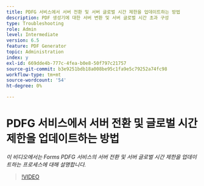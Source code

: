 ```yaml
---
title: PDFG 서비스에서 서버 전환 및 서버 글로벌 시간 제한을 업데이트하는 방법
description: PDF 생성기에 대한 서버 변환 및 서버 글로벌 시간 초과 구성
type: Troubleshooting
role: Admin
level: Intermediate
version: 6.5
feature: PDF Generator
topic: Administration
index: y
exl-id: 669dde4b-777c-4fea-b0e8-50f797c21757
source-git-commit: b3e9251bdb18a008be95c1fa9e5c79252a74fc98
workflow-type: tm+mt
source-wordcount: '54'
ht-degree: 0%

---
```


# PDFG 서비스에서 서버 전환 및 글로벌 시간 제한을 업데이트하는 방법

*이 비디오에서는 Forms PDFG 서비스의 서버 전환 및 서버 글로벌 시간 제한을 업데이트하는 프로세스에 대해 설명합니다.*

>[!VIDEO](https://video.tv.adobe.com/v/335514?quality=12&learn=on)
